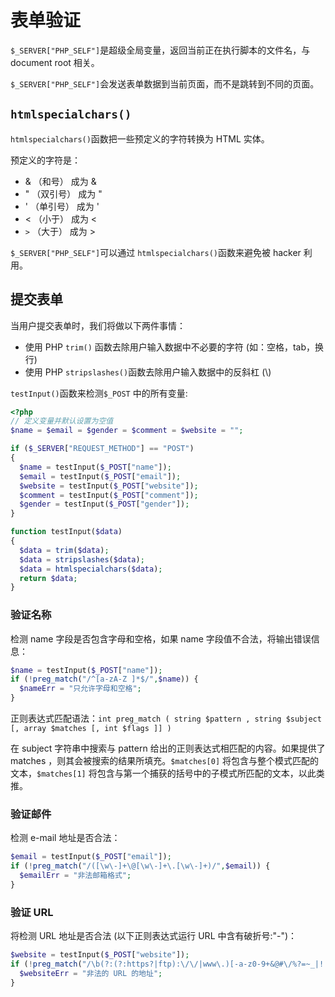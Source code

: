# 表单验证

`$_SERVER["PHP_SELF"]`是超级全局变量，返回当前正在执行脚本的文件名，与 document root 相关。

`$_SERVER["PHP_SELF"]`会发送表单数据到当前页面，而不是跳转到不同的页面。

## `htmlspecialchars()`

`htmlspecialchars()`函数把一些预定义的字符转换为 HTML 实体。

预定义的字符是：

- & （和号） 成为 &amp;
- " （双引号） 成为 &quot;
- ' （单引号） 成为 &#039;
- < （小于） 成为 &lt;
- `>` （大于） 成为 &gt;

`$_SERVER["PHP_SELF"]`可以通过 `htmlspecialchars()`函数来避免被 hacker 利用。

## 提交表单

当用户提交表单时，我们将做以下两件事情：

- 使用 PHP `trim()` 函数去除用户输入数据中不必要的字符 (如：空格，tab，换行)
- 使用 PHP `stripslashes()`函数去除用户输入数据中的反斜杠 (\\)

`testInput()`函数来检测`$_POST` 中的所有变量:

```php
<?php
// 定义变量并默认设置为空值
$name = $email = $gender = $comment = $website = "";

if ($_SERVER["REQUEST_METHOD"] == "POST")
{
  $name = testInput($_POST["name"]);
  $email = testInput($_POST["email"]);
  $website = testInput($_POST["website"]);
  $comment = testInput($_POST["comment"]);
  $gender = testInput($_POST["gender"]);
}

function testInput($data)
{
  $data = trim($data);
  $data = stripslashes($data);
  $data = htmlspecialchars($data);
  return $data;
}
```

### 验证名称

检测 name 字段是否包含字母和空格，如果 name 字段值不合法，将输出错误信息：

```php
$name = testInput($_POST["name"]);
if (!preg_match("/^[a-zA-Z ]*$/",$name)) {
  $nameErr = "只允许字母和空格";
}
```

正则表达式匹配语法：`int preg_match ( string $pattern , string $subject [, array $matches [, int $flags ]] )`

在 subject 字符串中搜索与 pattern 给出的正则表达式相匹配的内容。如果提供了 matches ，则其会被搜索的结果所填充。`$matches[0]` 将包含与整个模式匹配的文本，`$matches[1]` 将包含与第一个捕获的括号中的子模式所匹配的文本，以此类推。

### 验证邮件

检测 e-mail 地址是否合法：

```php
$email = testInput($_POST["email"]);
if (!preg_match("/([\w\-]+\@[\w\-]+\.[\w\-]+)/",$email)) {
  $emailErr = "非法邮箱格式";
}
```

### 验证 URL

将检测 URL 地址是否合法 (以下正则表达式运行 URL 中含有破折号:"-")：

```php
$website = testInput($_POST["website"]);
if (!preg_match("/\b(?:(?:https?|ftp):\/\/|www\.)[-a-z0-9+&@#\/%?=~_|!:,.;]*[-a-z0-9+&@#\/%=~_|]/i",$website)) {
  $websiteErr = "非法的 URL 的地址";
}
```
